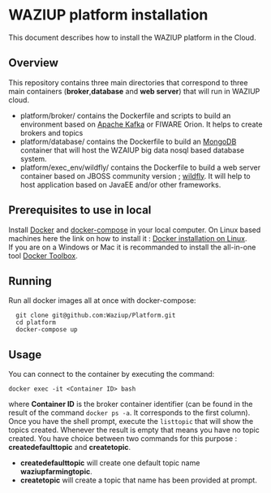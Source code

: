 
WAZIUP platform installation
============================

This document describes how to install the WAZIUP platform in the Cloud.

Overview
--------

This repository contains three main directories that correspond to three main containers (**broker**,**database** and **web server**) that will run in WAZIUP cloud.

* platform/broker/ contains the Dockerfile and scripts to build an environment based on [Apache Kafka](http://kafka.apache.org/) or FIWARE Orion. It helps to create brokers and topics
* platform/database/ contains the Dockerfile to build an [MongoDB](https://www.mongodb.com/) container that will host the WZAIUP big data nosql based database system.
* platform/exec_env/wildfly/ contains the  Dockerfile to build a web server container based on JBOSS community version ; [wildfly](https://www.mongodb.com/). It will help to host application based on JavaEE and/or other frameworks.


Prerequisites to use in local
-----------------------------

Install [Docker](https://docs.docker.com/) and [docker-compose](https://docs.docker.com/compose/install/) in your local computer.
On Linux based machines here the link on how to install it  : [Docker installation on Linux](https://docs.docker.com/engine/installation/linux/). </br>
If you are on a Windows or Mac it is recommanded to install the all-in-one tool [Docker Toolbox](https://docs.docker.com/toolbox/overview/).

Running
-------

Run all docker images all at once with docker-compose:
```
  git clone git@github.com:Waziup/Platform.git
  cd platform
  docker-compose up
```

Usage
-----

You can connect to the container by executing the command:
```
docker exec -it <Container ID> bash
```
where **Container ID** is the broker container identifier (can be found in the result of the command `docker ps -a`.
It corresponds to the first column).
Once you have the shell prompt, execute the `listtopic` that will show the topics created.
Whenever the result is empty that means you have no topic created.
You have choice between two commands for this purpose : **createdefaulttopic** and **createtopic**.

- **createdefaulttopic** will create one default topic name **waziupfarmingtopic**.
- **createtopic** will create a topic that name has been provided at prompt.


